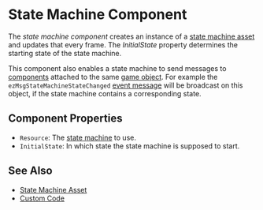 # State Machine Component

The *state machine component* creates an instance of a [state machine asset](state-machine-asset.md) and updates that every frame. The *InitialState* property determines the starting state of the state machine.

This component also enables a state machine to send messages to [components](../runtime/world/components.md) attached to the same [game object](../runtime/world/game-objects.md). For example the `ezMsgStateMachineStateChanged` [event message](../runtime/world/world-messaging.md#event-messages) will be broadcast on this object, if the state machine contains a corresponding state.

## Component Properties

* `Resource`: The [state machine](state-machine-asset.md) to use.
* `InitialState`: In which state the state machine is supposed to start.

## See Also

* [State Machine Asset](state-machine-asset.md)
* [Custom Code](../custom-code/custom-code-overview.md)
